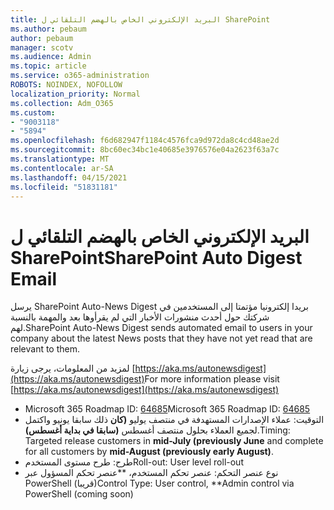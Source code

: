 ```yaml
---
title: البريد الإلكتروني الخاص بالهضم التلقائي ل SharePoint
ms.author: pebaum
author: pebaum
manager: scotv
ms.audience: Admin
ms.topic: article
ms.service: o365-administration
ROBOTS: NOINDEX, NOFOLLOW
localization_priority: Normal
ms.collection: Adm_O365
ms.custom:
- "9003118"
- "5894"
ms.openlocfilehash: f6d682947f1184c4576fca9d972da8c4cd48ae2d
ms.sourcegitcommit: 8bc60ec34bc1e40685e3976576e04a2623f63a7c
ms.translationtype: MT
ms.contentlocale: ar-SA
ms.lasthandoff: 04/15/2021
ms.locfileid: "51831181"
---
```

# <a name="sharepoint-auto-digest-email"></a><span data-ttu-id="a53b6-102">البريد الإلكتروني الخاص بالهضم التلقائي ل SharePoint</span><span class="sxs-lookup"><span data-stu-id="a53b6-102">SharePoint Auto Digest Email</span></span>

<span data-ttu-id="a53b6-103">يرسل SharePoint Auto-News Digest بريدا إلكترونيا مؤتمتا إلى المستخدمين في شركتك حول أحدث منشورات الأخبار التي لم يقرأوها بعد والمهمة بالنسبة لهم.</span><span class="sxs-lookup"><span data-stu-id="a53b6-103">SharePoint Auto-News Digest sends automated email to users in your company about the latest News posts that they have not yet read that are relevant to them.</span></span>

<span data-ttu-id="a53b6-104">لمزيد من المعلومات، يرجى زيارة [https://aka.ms/autonewsdigest](https://aka.ms/autonewsdigest)</span><span class="sxs-lookup"><span data-stu-id="a53b6-104">For more information please visit [https://aka.ms/autonewsdigest](https://aka.ms/autonewsdigest)</span></span>

- <span data-ttu-id="a53b6-105">Microsoft 365 Roadmap ID:  [64685](https://www.microsoft.com/microsoft-365/roadmap?filters=&featureid=64685)</span><span class="sxs-lookup"><span data-stu-id="a53b6-105">Microsoft 365 Roadmap ID:  [64685](https://www.microsoft.com/microsoft-365/roadmap?filters=&featureid=64685)</span></span>
- <span data-ttu-id="a53b6-106">التوقيت: عملاء الإصدارات المستهدفة في منتصف يوليو  **(كان**  ذلك سابقا يونيو واكتمل لجميع العملاء بحلول منتصف أغسطس  **(سابقا في بداية أغسطس)**.</span><span class="sxs-lookup"><span data-stu-id="a53b6-106">Timing: Targeted release customers in  **mid-July (previously June**  and complete for all customers by  **mid-August (previously early August)**.</span></span>
- <span data-ttu-id="a53b6-107">طرح: طرح مستوى المستخدم</span><span class="sxs-lookup"><span data-stu-id="a53b6-107">Roll-out: User level roll-out</span></span>
- <span data-ttu-id="a53b6-108">نوع عنصر التحكم: عنصر تحكم المستخدم، \*\*عنصر تحكم المسؤول عبر PowerShell (قريبا)</span><span class="sxs-lookup"><span data-stu-id="a53b6-108">Control Type: User control,  \*\*Admin control via PowerShell (coming soon)</span></span>
